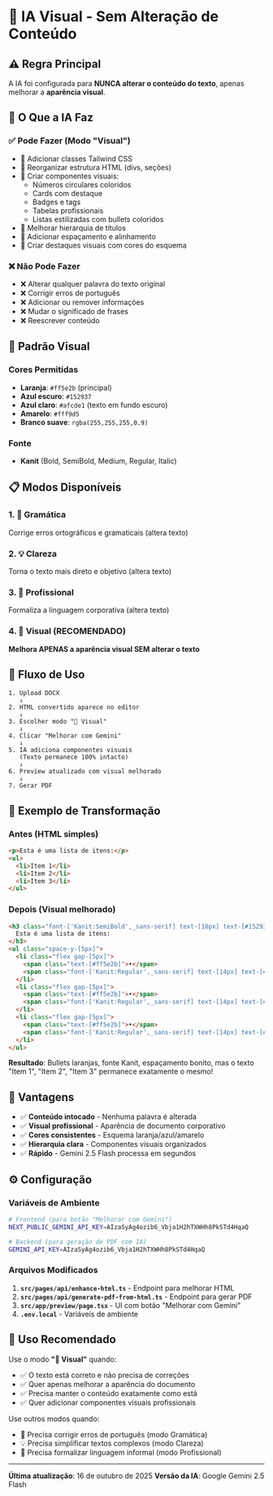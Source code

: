 # 🎨 IA Visual - Sem Alteração de Conteúdo

## ⚠️ Regra Principal

A IA foi configurada para **NUNCA alterar o conteúdo do texto**, apenas melhorar a **aparência visual**.

## 🎯 O Que a IA Faz

### ✅ Pode Fazer (Modo "Visual")
- 🎨 Adicionar classes Tailwind CSS
- 🎨 Reorganizar estrutura HTML (divs, seções)
- 🎨 Criar componentes visuais:
  - Números circulares coloridos
  - Cards com destaque
  - Badges e tags
  - Tabelas profissionais
  - Listas estilizadas com bullets coloridos
- 🎨 Melhorar hierarquia de títulos
- 🎨 Adicionar espaçamento e alinhamento
- 🎨 Criar destaques visuais com cores do esquema

### ❌ Não Pode Fazer
- ❌ Alterar qualquer palavra do texto original
- ❌ Corrigir erros de português
- ❌ Adicionar ou remover informações
- ❌ Mudar o significado de frases
- ❌ Reescrever conteúdo

## 🎨 Padrão Visual

### Cores Permitidas
- **Laranja**: `#ff5e2b` (principal)
- **Azul escuro**: `#152937`
- **Azul claro**: `#afcde1` (texto em fundo escuro)
- **Amarelo**: `#fff9d5`
- **Branco suave**: `rgba(255,255,255,0.9)`

### Fonte
- **Kanit** (Bold, SemiBold, Medium, Regular, Italic)

## 📋 Modos Disponíveis

### 1. 📝 Gramática
Corrige erros ortográficos e gramaticais (altera texto)

### 2. 💡 Clareza
Torna o texto mais direto e objetivo (altera texto)

### 3. 👔 Profissional
Formaliza a linguagem corporativa (altera texto)

### 4. 🎨 Visual (RECOMENDADO)
**Melhora APENAS a aparência visual SEM alterar o texto**

## 🔄 Fluxo de Uso

```
1. Upload DOCX
   ↓
2. HTML convertido aparece no editor
   ↓
3. Escolher modo "🎨 Visual"
   ↓
4. Clicar "Melhorar com Gemini"
   ↓
5. IA adiciona componentes visuais
   (Texto permanece 100% intacto)
   ↓
6. Preview atualizado com visual melhorado
   ↓
7. Gerar PDF
```

## 📝 Exemplo de Transformação

### Antes (HTML simples)
```html
<p>Esta é uma lista de itens:</p>
<ul>
  <li>Item 1</li>
  <li>Item 2</li>
  <li>Item 3</li>
</ul>
```

### Depois (Visual melhorado)
```html
<h3 class="font-['Kanit:SemiBold',_sans-serif] text-[18px] text-[#152937] mb-[10px]">
  Esta é uma lista de itens:
</h3>
<ul class="space-y-[5px]">
  <li class="flex gap-[5px]">
    <span class="text-[#ff5e2b]">•</span>
    <span class="font-['Kanit:Regular',_sans-serif] text-[14px] text-[#152937]">Item 1</span>
  </li>
  <li class="flex gap-[5px]">
    <span class="text-[#ff5e2b]">•</span>
    <span class="font-['Kanit:Regular',_sans-serif] text-[14px] text-[#152937]">Item 2</span>
  </li>
  <li class="flex gap-[5px]">
    <span class="text-[#ff5e2b]">•</span>
    <span class="font-['Kanit:Regular',_sans-serif] text-[14px] text-[#152937]">Item 3</span>
  </li>
</ul>
```

**Resultado**: Bullets laranjas, fonte Kanit, espaçamento bonito, mas o texto "Item 1", "Item 2", "Item 3" permanece exatamente o mesmo!

## 🚀 Vantagens

- ✅ **Conteúdo intocado** - Nenhuma palavra é alterada
- ✅ **Visual profissional** - Aparência de documento corporativo
- ✅ **Cores consistentes** - Esquema laranja/azul/amarelo
- ✅ **Hierarquia clara** - Componentes visuais organizados
- ✅ **Rápido** - Gemini 2.5 Flash processa em segundos

## ⚙️ Configuração

### Variáveis de Ambiente
```bash
# Frontend (para botão "Melhorar com Gemini")
NEXT_PUBLIC_GEMINI_API_KEY=AIzaSyAg4ozib6_Vbja1H2hTXWHh8PkSTd4HqaQ

# Backend (para geração de PDF com IA)
GEMINI_API_KEY=AIzaSyAg4ozib6_Vbja1H2hTXWHh8PkSTd4HqaQ
```

### Arquivos Modificados
1. **`src/pages/api/enhance-html.ts`** - Endpoint para melhorar HTML
2. **`src/pages/api/generate-pdf-from-html.ts`** - Endpoint para gerar PDF
3. **`src/app/preview/page.tsx`** - UI com botão "Melhorar com Gemini"
4. **`.env.local`** - Variáveis de ambiente

## 🎯 Uso Recomendado

Use o modo **"🎨 Visual"** quando:
- ✅ O texto está correto e não precisa de correções
- ✅ Quer apenas melhorar a aparência do documento
- ✅ Precisa manter o conteúdo exatamente como está
- ✅ Quer adicionar componentes visuais profissionais

Use outros modos quando:
- 📝 Precisa corrigir erros de português (modo Gramática)
- 💡 Precisa simplificar textos complexos (modo Clareza)
- 👔 Precisa formalizar linguagem informal (modo Profissional)

---

**Última atualização**: 16 de outubro de 2025
**Versão da IA**: Google Gemini 2.5 Flash
